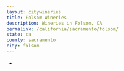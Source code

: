 ```yaml
---
layout: citywineries
title: Folsom Wineries
description: Wineries in Folsom, CA
permalink: /california/sacramento/folsom/
state: ca
county: sacramento
city: folsom
---
```

-
